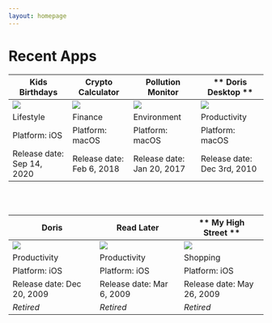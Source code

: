 ```yaml
---
layout: homepage
---
```

# Recent Apps


| **Kids Birthdays** | **Crypto Calculator**  | **Pollution Monitor** | ** Doris Desktop **
| --- | --- | --- | --- | 
| [![][image-7]][4]   | [![][image-1]][1]   | [![][image-2]][2]  | [![][image-3]][3]| 
| Lifestyle | Finance | Environment | Productivity | 
| Platform: iOS | Platform: macOS | Platform: macOS  | Platform: macOS  |
| Release date: Sep 14, 2020 | Release date: Feb 6, 2018 | Release date: Jan 20, 2017  | Release date: Dec 3rd, 2010 |

 <br /> <br />

| **Doris**  | **Read Later** | ** My High Street **
| --- | --- | --- | 
|![][image-4]| ![][image-5] | ![][image-6] | 
| Productivity | Productivity | Shopping | 
| Platform: iOS | Platform: iOS  | Platform: iOS  |
| Release date: Dec 20, 2009 | Release date: Mar 6, 2009  | Release date: May 26, 2009 |
| _Retired_ | _Retired_ | _Retired_ |





[1]:	apps/crypto-calculator
[2]:	apps/pollution-monitor
[3]:	http://beta.dorisapp.com/en/desktop/
[4]:	apps/kids-birthdays

[image-1]:	apps/crypto-calculator/images/icon_256x256.png
[image-2]:	apps/pollution-monitor/images/512.png
[image-3]:	apps/doris-desktop/images/doris.png
[image-4]:	apps/doris/images/doris.png
[image-5]:	apps/read-later/images/read-later.png
[image-6]:	apps/my-high-street/images/mhs.png
[image-7]:	apps/kids-birthdays/images/kids-birthdays-logo-256.png

